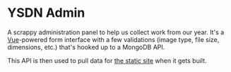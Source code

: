 # YSDN Admin

A scrappy administration panel to help us collect work from our year. It's a [Vue](http://vuejs.org)-powered form interface with a few validations (image type, file size, dimensions, etc.) that's hooked up to a MongoDB API.

This API is then used to pull data for [the static site](https://github.com/ysdn-2016/ysdn-2016.github.io) when it gets built.
